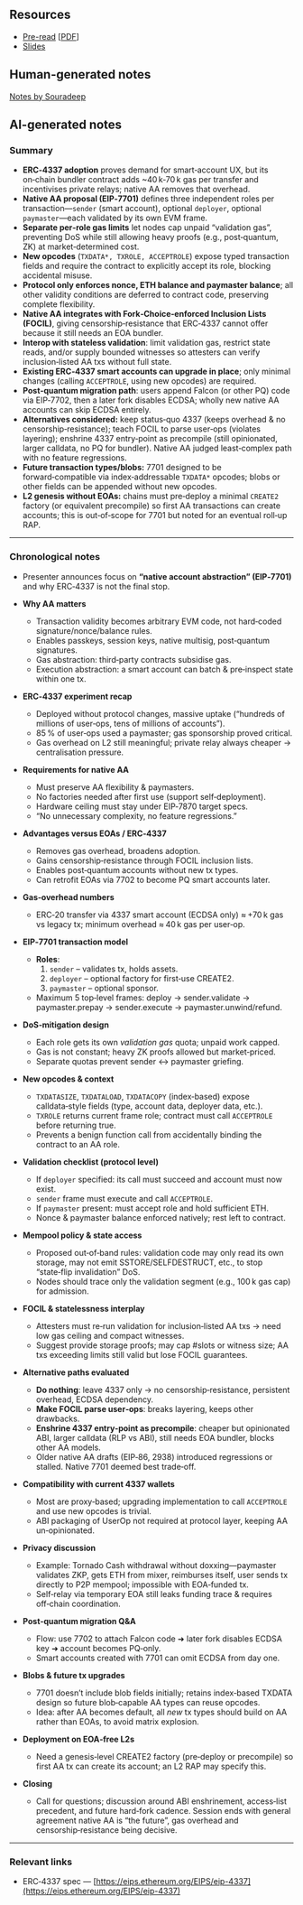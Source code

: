 ## Resources

- [Pre-read](https://hackmd.io/@alexforshtat/native_aa_forschungsingenieurtagung) [[PDF](Slides-notes/12-Jun-native-account-abstraction-preread.pdf)]
- [Slides](Slides-notes/12-Jun-native-account-abstraction-slides.pdf)

## Human-generated notes

[Notes by Souradeep](Slides-notes/12-Jun-native-account-abstraction-notes-souradeep.pdf)

## AI-generated notes

### Summary

* **ERC‑4337 adoption** proves demand for smart‑account UX, but its on‑chain bundler contract adds \~40 k‑70 k gas per transfer and incentivises private relays; native AA removes that overhead.
* **Native AA proposal (EIP‑7701)** defines three independent roles per transaction—`sender` (smart account), optional `deployer`, optional `paymaster`—each validated by its own EVM frame.
* **Separate per‑role gas limits** let nodes cap unpaid “validation gas”, preventing DoS while still allowing heavy proofs (e.g., post‑quantum, ZK) at market‑determined cost.
* **New opcodes** (`TXDATA*, TXROLE, ACCEPTROLE`) expose typed transaction fields and require the contract to explicitly accept its role, blocking accidental misuse.
* **Protocol only enforces nonce, ETH balance and paymaster balance**; all other validity conditions are deferred to contract code, preserving complete flexibility.
* **Native AA integrates with Fork‑Choice‑enforced Inclusion Lists (FOCIL)**, giving censorship‑resistance that ERC‑4337 cannot offer because it still needs an EOA bundler.
* **Interop with stateless validation**: limit validation gas, restrict state reads, and/or supply bounded witnesses so attesters can verify inclusion‑listed AA txs without full state.
* **Existing ERC‑4337 smart accounts can upgrade in place**; only minimal changes (calling `ACCEPTROLE`, using new opcodes) are required.
* **Post‑quantum migration path**: users append Falcon (or other PQ) code via EIP‑7702, then a later fork disables ECDSA; wholly new native AA accounts can skip ECDSA entirely.
* **Alternatives considered:** keep status‑quo 4337 (keeps overhead & no censorship‑resistance); teach FOCIL to parse user‑ops (violates layering); enshrine 4337 entry‑point as precompile (still opinionated, larger calldata, no PQ for bundler). Native AA judged least‑complex path with no feature regressions.
* **Future transaction types/blobs:** 7701 designed to be forward‑compatible via index‑addressable `TXDATA*` opcodes; blobs or other fields can be appended without new opcodes.
* **L2 genesis without EOAs:** chains must pre‑deploy a minimal `CREATE2` factory (or equivalent precompile) so first AA transactions can create accounts; this is out‑of‑scope for 7701 but noted for an eventual roll‑up RAP.

---

### Chronological notes

* Presenter announces focus on **“native account abstraction” (EIP‑7701)** and why ERC‑4337 is not the final stop.
* **Why AA matters**

  * Transaction validity becomes arbitrary EVM code, not hard‑coded signature/nonce/balance rules.
  * Enables passkeys, session keys, native multisig, post‑quantum signatures.
  * Gas abstraction: third‑party contracts subsidise gas.
  * Execution abstraction: a smart account can batch & pre‑inspect state within one tx.
* **ERC‑4337 experiment recap**

  * Deployed without protocol changes, massive uptake (“hundreds of millions of user‑ops, tens of millions of accounts”).
  * 85 % of user‑ops used a paymaster; gas sponsorship proved critical.
  * Gas overhead on L2 still meaningful; private relay always cheaper → centralisation pressure.
* **Requirements for native AA**

  * Must preserve AA flexibility & paymasters.
  * No factories needed after first use (support self‑deployment).
  * Hardware ceiling must stay under EIP‑7870 target specs.
  * “No unnecessary complexity, no feature regressions.”
* **Advantages versus EOAs / ERC‑4337**

  * Removes gas overhead, broadens adoption.
  * Gains censorship‑resistance through FOCIL inclusion lists.
  * Enables post‑quantum accounts without new tx types.
  * Can retrofit EOAs via 7702 to become PQ smart accounts later.
* **Gas‑overhead numbers**

  * ERC‑20 transfer via 4337 smart account (ECDSA only) ≈ +70 k gas vs legacy tx; minimum overhead ≈ 40 k gas per user‑op.
* **EIP‑7701 transaction model**

  * **Roles**:
    1. `sender` – validates tx, holds assets.
    2. `deployer` – optional factory for first‑use CREATE2.
    3. `paymaster` – optional sponsor.
  * Maximum 5 top‑level frames: deploy → sender.validate → paymaster.prepay → sender.execute → paymaster.unwind/refund.
* **DoS‑mitigation design**

  * Each role gets its own *validation gas* quota; unpaid work capped.
  * Gas is not constant; heavy ZK proofs allowed but market‑priced.
  * Separate quotas prevent sender ↔ paymaster griefing.
* **New opcodes & context**

  * `TXDATASIZE`, `TXDATALOAD`, `TXDATACOPY` (index‑based) expose calldata‑style fields (type, account data, deployer data, etc.).
  * `TXROLE` returns current frame role; contract must call `ACCEPTROLE` before returning true.
  * Prevents a benign function call from accidentally binding the contract to an AA role.
* **Validation checklist (protocol level)**

  * If `deployer` specified: its call must succeed and account must now exist.
  * `sender` frame must execute and call `ACCEPTROLE`.
  * If `paymaster` present: must accept role and hold sufficient ETH.
  * Nonce & paymaster balance enforced natively; rest left to contract.
* **Mempool policy & state access**

  * Proposed out‑of‑band rules: validation code may only read its own storage, may not emit SSTORE/SELFDESTRUCT, etc., to stop “state‑flip invalidation” DoS.
  * Nodes should trace only the validation segment (e.g., 100 k gas cap) for admission.
* **FOCIL & statelessness interplay**

  * Attesters must re‑run validation for inclusion‑listed AA txs → need low gas ceiling and compact witnesses.
  * Suggest provide storage proofs; may cap #slots or witness size; AA txs exceeding limits still valid but lose FOCIL guarantees.
* **Alternative paths evaluated**

  * **Do nothing**: leave 4337 only → no censorship‑resistance, persistent overhead, ECDSA dependency.
  * **Make FOCIL parse user‑ops**: breaks layering, keeps other drawbacks.
  * **Enshrine 4337 entry‑point as precompile**: cheaper but opinionated ABI, larger calldata (RLP vs ABI), still needs EOA bundler, blocks other AA models.
  * Older native AA drafts (EIP‑86, 2938) introduced regressions or stalled. Native 7701 deemed best trade‑off.
* **Compatibility with current 4337 wallets**

  * Most are proxy‑based; upgrading implementation to call `ACCEPTROLE` and use new opcodes is trivial.
  * ABI packaging of UserOp not required at protocol layer, keeping AA un‑opinionated.
* **Privacy discussion**

  * Example: Tornado Cash withdrawal without doxxing—paymaster validates ZKP, gets ETH from mixer, reimburses itself, user sends tx directly to P2P mempool; impossible with EOA‑funded tx.
  * Self‑relay via temporary EOA still leaks funding trace & requires off‑chain coordination.
* **Post‑quantum migration Q\&A**

  * Flow: use 7702 to attach Falcon code ➜ later fork disables ECDSA key ➜ account becomes PQ‑only.
  * Smart accounts created with 7701 can omit ECDSA from day one.
* **Blobs & future tx upgrades**

  * 7701 doesn’t include blob fields initially; retains index‑based TXDATA design so future blob‑capable AA types can reuse opcodes.
  * Idea: after AA becomes default, all *new* tx types should build on AA rather than EOAs, to avoid matrix explosion.
* **Deployment on EOA‑free L2s**

  * Need a genesis‑level CREATE2 factory (pre‑deploy or precompile) so first AA tx can create its account; an L2 RAP may specify this.
* **Closing**

  * Call for questions; discussion around ABI enshrinement, access‑list precedent, and future hard‑fork cadence. Session ends with general agreement native AA is “the future”, gas overhead and censorship‑resistance being decisive.

---

### Relevant links

* ERC‑4337 spec — [https://eips.ethereum.org/EIPS/eip-4337](https://eips.ethereum.org/EIPS/eip-4337)